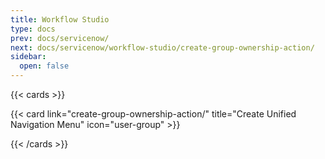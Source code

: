 ```yaml
---
title: Workflow Studio
type: docs
prev: docs/servicenow/
next: docs/servicenow/workflow-studio/create-group-ownership-action/
sidebar:
  open: false
---
```


{{< cards >}} 

{{< card link="create-group-ownership-action/" title="Create Unified Navigation Menu" icon="user-group" >}} 

{{< /cards >}}
